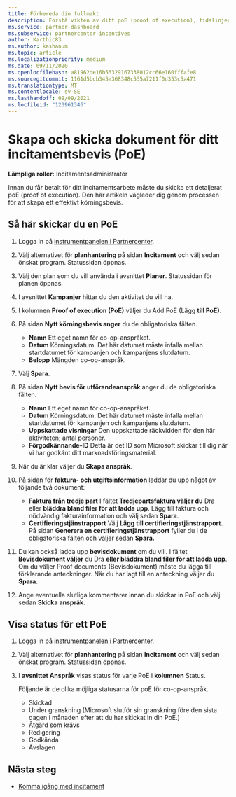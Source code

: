 ```yaml
---
title: Förbereda din fullmakt
description: Förstå vikten av ditt poE (proof of execution), tidslinjer, visningsstatus och riktlinjer för att skicka in.
ms.service: partner-dashboard
ms.subservice: partnercenter-incentives
author: Karthic83
ms.author: kashanum
ms.topic: article
ms.localizationpriority: medium
ms.date: 09/11/2020
ms.openlocfilehash: a81962de16b56329167338012cc66e160fffafe8
ms.sourcegitcommit: 1161d5bcb345e368348c535a7211f0d353c5a471
ms.translationtype: MT
ms.contentlocale: sv-SE
ms.lasthandoff: 09/09/2021
ms.locfileid: "123961346"
---
```

# <a name="create-and-submit-documents-for-your-incentives-proof-of-execution-poe"></a>Skapa och skicka dokument för ditt incitamentsbevis (PoE)

**Lämpliga roller:** Incitamentsadministratör

Innan du får betalt för ditt incitamentsarbete måste du skicka ett detaljerat poE (proof of execution). Den här artikeln vägleder dig genom processen för att skapa ett effektivt körningsbevis.

## <a name="how-to-submit-a-poe"></a>Så här skickar du en PoE

1. Logga in på [instrumentpanelen i Partnercenter](https://partner.microsoft.com/dashboard/).

2. Välj alternativet för **planhantering** på sidan **Incitament** och välj sedan önskat program. Statussidan öppnas.

3. Välj den plan som du vill använda i avsnittet **Planer**. Statussidan för planen öppnas.

4. I avsnittet **Kampanjer** hittar du den aktivitet du vill ha.

5. I kolumnen **Proof of execution (PoE)** väljer du Add PoE (Lägg **till PoE).**

6. På sidan **Nytt körningsbevis anger** du de obligatoriska fälten.

   - **Namn**  Ett eget namn för co-op-anspråket.
   - **Datum**  Körningsdatum. Det här datumet måste infalla mellan startdatumet för kampanjen och kampanjens slutdatum.
   - **Belopp**  Mängden co-op-anspråk.

7. Välj **Spara**.

8. På sidan **Nytt bevis för utförandeanspråk** anger du de obligatoriska fälten.

   - **Namn**  Ett eget namn för co-op-anspråket.
   - **Datum**  Körningsdatum. Det här datumet måste infalla mellan startdatumet för kampanjen och kampanjens slutdatum.
   - **Uppskattade visningar**   Den uppskattade räckvidden för den här aktiviteten; antal personer.
   - **Förgodkännande-ID**   Detta är det ID som Microsoft skickar till dig när vi har godkänt ditt marknadsföringsmaterial.

9. När du är klar väljer du **Skapa anspråk**.

10. På sidan för **faktura- och utgiftsinformation** laddar du upp något av följande två dokument:
    - **Faktura från tredje part**  I fältet **Tredjepartsfaktura väljer du** Dra eller **bläddra bland filer för att ladda upp**. Lägg till faktura och nödvändig fakturainformation och välj sedan **Spara**.
    - **Certifieringstjänstrapport**  Välj **Lägg till certifieringstjänstrapport.** På sidan **Generera en certifieringstjänstrapport** fyller du i de obligatoriska fälten och väljer sedan **Spara.**

11. Du kan också ladda upp **bevisdokument** om du vill. I fältet **Bevisdokument väljer** du Dra **eller bläddra bland filer för att ladda upp**. Om du väljer Proof documents (Bevisdokument) måste du lägga till förklarande anteckningar. När du har lagt till en anteckning väljer du **Spara**.

12. Ange eventuella slutliga kommentarer innan du skickar in PoE och välj sedan **Skicka anspråk.**

## <a name="view-the-status-of-a-poe"></a>Visa status för ett PoE

1. Logga in på [instrumentpanelen i Partnercenter](https://partner.microsoft.com/dashboard/).

2. Välj alternativet för **planhantering** på sidan **Incitament** och välj sedan önskat program. Statussidan öppnas.

3. I **avsnittet Anspråk** visas status för varje PoE i **kolumnen** Status.

   Följande är de olika möjliga statusarna för poE för co-op-anspråk.

   - Skickad
   - Under granskning (Microsoft slutför sin granskning före den sista dagen i månaden efter att du har skickat in din PoE.)
   - Åtgärd som krävs
   - Redigering
   - Godkända
   - Avslagen

## <a name="next-steps"></a>Nästa steg

- [Komma igång med incitament](incentives-get-started-intro.md)